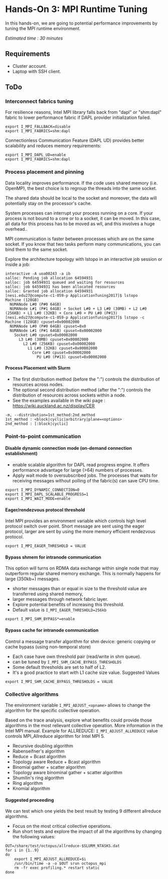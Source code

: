 # Hands-On 3: MPI Runtime Tuning

In this hands-on, we are going to potential performance improvements by tuning the MPI runtime environment.

*Estimated time : 30 minutes*

## Requirements
* Cluster account.
* Laptop with SSH client.

## ToDo

### Interconnect fabrics tuning

For resilience reasons, Intel MPI library falls back from "dapl" or "shm:dapl" fabric to lower performance fabric if DAPL provider initialization failed.
```
export I_MPI_FALLBACK=disable
export I_MPI_FABRICS=shm:dapl
```
Connectionless Communication Feature (DAPL UD) provides better scalability and reduces memory requirements:

```
export I_MPI_DAPL_UD=enable
export I_MPI_FABRICS=shm:dapl
```
### Process placement and pinning
Data locality improves performance. If the code uses shared memory (i.e. OpenMP), the best choice is to regroup the threads into the same socket. 

The shared data should be local to the socket and moreover, the data will potentially stay on the processor's cache.

System processes can interrupt your process running on a core. If your process is not bound to a core or to a socket, it can be moved. In this case, all data for this process has to be moved as wll, and this involves a huge overhead..

MPI communication is faster between processes which are on the same socket. If you know that two tasks perform many communications, you can bind them to the same socket.

Explore the architecture topology with lstopo in an interactive job session or inside a job:

```
interactive -A uoa00243 -a ib
salloc: Pending job allocation 64594931
salloc: job 64594931 queued and waiting for resources
salloc: job 64594931 has been allocated resources
salloc: Granted job allocation 64594931
[nesi.edu27@compute-c1-059-p ApplicationTuning2017]$ lstopo
Machine (128GB)
  NUMANode L#0 (P#0 64GB)
  NUMANode L#1 (P#1 64GB) + Socket L#0 + L3 L#0 (30MB) + L2 L#0 (256KB) + L1 L#0 (32KB) + Core L#0 + PU L#0 (P#13)
[nesi.edu27@compute-c1-059-p ApplicationTuning2017]$ lstopo -c
Machine (128GB) cpuset=0x00002000
  NUMANode L#0 (P#0 64GB) cpuset=0x0
  NUMANode L#1 (P#1 64GB) cpuset=0x00002000
    Socket L#0 cpuset=0x00002000
      L3 L#0 (30MB) cpuset=0x00002000
        L2 L#0 (256KB) cpuset=0x00002000
          L1 L#0 (32KB) cpuset=0x00002000
            Core L#0 cpuset=0x00002000
              PU L#0 (P#13) cpuset=0x00002000
```

#### Process Placement with Slurm
* The first distribution method (before the ":") controls the distribution of resources across nodes.
* The optional second distribution method (after the ":") controls the distribution of resources across sockets within a node.
* See the examples available in the wiki page : https://wiki.auckland.ac.nz/display/CER

```
-m, --distribution=1st_method:2nd_method
1st_method : <block|cyclic|arbitrary|plane=<options>
2nd_method : [:block|cyclic]
```

### Point-to-point communication

#### Disable dynamic connection mode (on-demand connection establishment)
* enable scalable algorithm for DAPL read progress engine. It offers performance advantage for large (>64) numbers of processes.
* Apply wait mode to oversubscribed jobs. The processes that waits for receiving messages without polling of the fabric(s) can save CPU time.

```
export I_MPI_DYNAMIC_CONNECTION=0
export I_MPI_DAPL_SCALABLE_PROGRESS=1
export I_MPI_WAIT_MODE=enable
```

#### Eager/rendezvous protocol threshold
Intel MPI provides an environment variable which controls high level protocol switch over point. Short message are sent using the eager protocol, larger are sent by using the more memory efficient rendezvous protocol.

```
export I_MPI_EAGER_THRESHOLD = VALUE
```

#### Bypass shmem for intranode communication
This option will turns on RDMA data exchange within single node that may outperform regular shared memory exchange. This is normally happens for large (350kb+) messages.
* shorter messages than or equal in size to the threshold value are transferred using shared memory, 
* larger messages through network fabric layer. 
* Explore potential benefits of increasing this threshold.
* Default value is ```I_MPI_EAGER_THRESHOLD=256kb```

```
export I_MPI_SHM_BYPASS*=enable
```
#### Bypass cache for intranode communication
Control a message transfer algorithm for shm device: generic copying or cache bypass (using non-temporal store)
* Each case have own threshold pair (read/write in shm queue).
* can be tuned by ```I_MPI_SHM_CACHE_BYPASS_THRESHOLDS```
* Some default thresholds are set to half of L2.
* It's a good practice to start with L1 cache size value.
Suggested Values

```
export I_MPI_SHM_CACHE_BYPASS_THRESHOLDS = VALUE
```

### Collective algorithms
The environment variable ```I_MPI_ADJUST_<opname>``` allows to change the algorithm for the specific collective operation.

Based on the trace analysis, explore what benefits could provide those algorithms in the most rellevant collective operation.
More information in the Intel MPI manual.
Example for ALLREDUCE: ```I_MPI_ADJUST_ALLREDUCE``` value controls MPI_Allreduce algorithm for Intel MPI 5.
* Recursive doubling algorithm
* Rabenseifner's algorithm
* Reduce + Bcast algorithm
* Topology aware Reduce + Bcast algorithm
* Binomial gather + scatter algorithm
* Topology aware binominal gather + scatter algorithm
* Shumilin's ring algorithm
* Ring algorithm
* Knomial algorithm

#### Suggested proceeding
We can test which one yields the best result by testing 9 different allreduce algorithms.
* Focus on the most critical collective operations. 
* Run short tests and explore the impact of all the algorithms by changing the following values: 
```
OUT=/share/test/octopus/allreduce-$SLURM_NTASKS.dat
for i in {1..9}
do
    export I_MPI_ADJUST_ALLREDUCE=$i
    /usr/bin/time -a -o $OUT srun octopus_mpi    
    rm -fr exec profiling.* restart static
done
```
